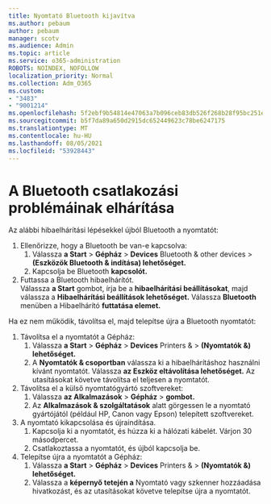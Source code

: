 ```yaml
---
title: Nyomtató Bluetooth kijavítva
ms.author: pebaum
author: pebaum
manager: scotv
ms.audience: Admin
ms.topic: article
ms.service: o365-administration
ROBOTS: NOINDEX, NOFOLLOW
localization_priority: Normal
ms.collection: Adm_O365
ms.custom:
- "3483"
- "9001214"
ms.openlocfilehash: 5f2ebf9b54814e47063a7b096ceb83db526f268b28f95bc251e31ac717fc6620
ms.sourcegitcommit: b5f7da89a650d2915dc652449623c78be6247175
ms.translationtype: MT
ms.contentlocale: hu-HU
ms.lasthandoff: 08/05/2021
ms.locfileid: "53928443"
---
```

# <a name="fix-bluetooth-printer-connection-issues"></a>A Bluetooth csatlakozási problémáinak elhárítása

Az alábbi hibaelhárítási lépésekkel újból Bluetooth a nyomtatót:


1. Ellenőrizze, hogy a Bluetooth be van-e kapcsolva:
    1. Válassza **a Start**  >  **Gépház**  >  **Devices** Bluetooth & other devices  >  **(Eszközök Bluetooth & indítása) lehetőséget.**
    2. Kapcsolja be Bluetooth **kapcsolót.**
2. Futtassa a Bluetooth hibaelhárítót. <br>
    Válassza **a Start** gombot, írja be a **hibaelhárítási beállításokat**, majd válassza a **Hibaelhárítási beállítások lehetőséget.** Válassza **Bluetooth** menüben a Hibaelhárító **futtatása elemet.**

Ha ez nem működik, távolítsa el, majd telepítse újra a Bluetooth nyomtatót:

1. Távolítsa el a nyomtatót a Gépház:
    1. Válassza **a Start**  >  **Gépház**  >  **Devices** Printers &  >  **(Nyomtatók &) lehetőséget.**
    2. A **Nyomtatók & csoportban** válassza ki a hibaelhárításhoz használni kívánt nyomtatót. Válassza **az Eszköz eltávolítása lehetőséget.** Az utasításokat követve távolítsa el teljesen a nyomtatót.
2. Távolítsa el a külső nyomtatógyártó szoftvereket:
    1. Válassza **az Alkalmazások**  >  **Gépház**  >  **gombot.**
    2. Az **Alkalmazások & szolgáltatások** alatt görgessen le a nyomtató gyártójától (például HP, Canon vagy Epson) telepített szoftvereket.
3. A nyomtató kikapcsolása és újraindítása.
   1. Kapcsolja ki a nyomtatót, és húzza ki a hálózati kábelét. Várjon 30 másodpercet. 
   2. Csatlakoztassa a nyomtatót, és újból kapcsolja be.
4. Telepítse újra a nyomtatót a Gépház:
    1. Válassza **a Start**  >  **Gépház**  >  **Devices** Printers &  >  **(Nyomtatók &) lehetőséget.**
    2. Válassza a **képernyő tetején a** Nyomtató vagy szkenner hozzáadása hivatkozást, és az utasításokat követve telepítse újra a nyomtatót.
